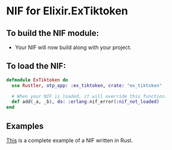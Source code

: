 # NIF for Elixir.ExTiktoken

## To build the NIF module:

- Your NIF will now build along with your project.

## To load the NIF:

```elixir
defmodule ExTiktoken do
  use Rustler, otp_app: :ex_tiktoken, crate: "ex_tiktoken"

  # When your NIF is loaded, it will override this function.
  def add(_a, _b), do: :erlang.nif_error(:nif_not_loaded)
end
```

## Examples

[This](https://github.com/rusterlium/NifIo) is a complete example of a NIF written in Rust.
